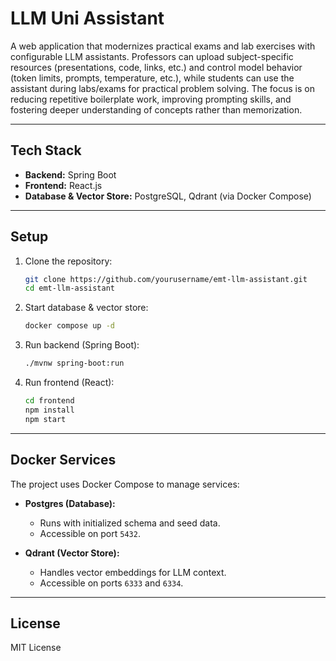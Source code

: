 # LLM Uni Assistant

A web application that modernizes practical exams and lab exercises with configurable LLM assistants. Professors can upload subject-specific resources (presentations, code, links, etc.) and control model behavior (token limits, prompts, temperature, etc.), while students can use the assistant during labs/exams for practical problem solving. The focus is on reducing repetitive boilerplate work, improving prompting skills, and fostering deeper understanding of concepts rather than memorization.

---

## Tech Stack
- **Backend:** Spring Boot  
- **Frontend:** React.js  
- **Database & Vector Store:** PostgreSQL, Qdrant (via Docker Compose)  

---

## Setup

1. Clone the repository:  
   ```bash
   git clone https://github.com/yourusername/emt-llm-assistant.git
   cd emt-llm-assistant
   ```

2. Start database & vector store:  
   ```bash
   docker compose up -d
   ```

3. Run backend (Spring Boot):  
   ```bash
   ./mvnw spring-boot:run
   ```

4. Run frontend (React):  
   ```bash
   cd frontend
   npm install
   npm start
   ```

---

## Docker Services

The project uses Docker Compose to manage services:

- **Postgres (Database):**
  - Runs with initialized schema and seed data.
  - Accessible on port `5432`.

- **Qdrant (Vector Store):**
  - Handles vector embeddings for LLM context.
  - Accessible on ports `6333` and `6334`.

---

## License
MIT License
